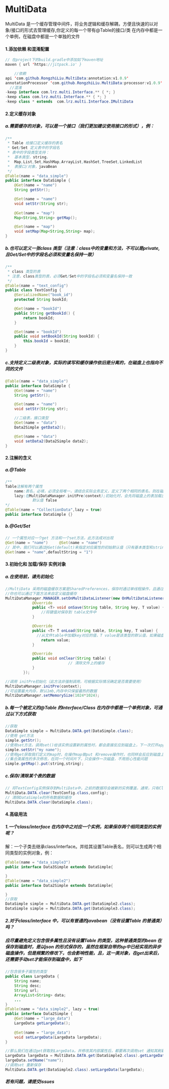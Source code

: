 # MultiData

MultiData 是一个缓存管理中间件，将业务逻辑和缓存解耦，方便且快速的以对象/接口的形式去管理缓存,你定义的每一个带有@Table的接口/类 在内存中都是一个单例，在磁盘中都是一个单独的文件

#### 1.添加依赖 和混淆配置
```java
// 在project下的build.gradle中添加如下maven地址
maven { url 'https://jitpack.io' }
```        
```java
	//依赖
api 'com.github.RongzhiLiu.MultiData:annotation:v1.0.9'
annotationProcessor 'com.github.RongzhiLiu.MultiData:processor:v1.0.9'
  //混淆
-keep interface com.lrz.multi.Interface.** { *; }
-keep class com.lrz.multi.Interface.** { *; }        
-keep class * extends  com.lrz.multi.Interface.IMultiData
```



#### 2.定义缓存对象

##### 		a.需要缓存的对象，可以是一个接口（我们更加建议使用接口的形式），例：

```java
/**
 * Table 给接口定义缓存的表名
 * Get/Set 定义表中的字段名
 * 表中的字段类型支持：
 * 	基本类型，string，
 *	Map,List,Set,HashMap,ArrayList,HashSet,TreeSet,LinkedList
 *	表接口/对象，javaBean
 */
@Table(name = "data_simple")
public interface DataSimple {
    @Get(name = "name")
    String getStr();

    @Set(name = "name")
    void setStr(String str);
  
  	@Get(name = "map")
    Map<String,String> getMap();

    @Set(name = "map")
    void setMap(Map<String,String> map);
}

```

#####				b.也可以定义一张class 类型（注意：class中的变量和方法，不可以是private,且Get/Set中的字段名必须和变量名保持一致）

```java
/**
 * class 类型的表
 * 注意，class类型的表，必须Get/Set中的字段名必须和变量名保持一致
 */
@Table(name = "text_config")
public class TextConfig {
    @SerializedName("book_id")
    protected String bookId;

    @Get(name = "bookId")
    public String getBookId() {
        return bookId;
    }

    @Set(name = "bookId")
    public void setBookId(String bookId) {
        this.bookId = bookId;
    }
}


```

#####				c.支持定义二级表对象，实际的读写和缓存操作依旧是分离的，在磁盘上也指向不同的文件

```java
@Table(name = "data_simple")
public interface DataSimple {
    @Get(name = "name")
    String getStr();

    @Set(name = "name")
    void setStr(String str);

    //二级表，接口类型
    @Get(name = "data")
    Data2Simple getData2();

    @Set(name = "data")
    void setData2(Data2Simple data2);
}
```

#### 2.注解的含义

##### 		a.@Table

```java
/**
Table注解有两个属性
	name:表名，必填，必须全局唯一，请结合实际业务定义，定义了两个相同的表名，则在磁盘上将会指向同一个文件，且，相同字段名会有相互覆盖甚至解析异常的风险
	lazy:在MultiDataManager.initPre(context);初始化时，会先将磁盘上的表加载出来，如果lazy=true，则不会被提前加载
			默认值 false
*/
@Table(name = "CollectionData",lazy = true)
public interface DataSimple {}
```

##### 		b.@Get/Set

```java
// 一个属性对应一个get 方法和一个set方法，此方法成对出现
@Get(name = "name")  	@Set(name = "name")
// 其中，我们可以通过@Get(default)来指定对应属性的初始默认值（只有基本类型和string 才可以指定默认值）
@Get(name = "name",defaultString = "1")
```



#### 3.初始化和 加载/保存 实例对象

##### 		a.在使用前，请先初始化

```java
//MultiData 采用的磁盘缓存方案是SharedPreferences，保存时通过单线程操作，且通过合理的分表，可有效避免sp导致的anr
//你也可以通过下面方法来自定义磁盘缓存
MultiDataManager.MANAGER.setOnMultiDataListener(new OnMultiDataListener() {
            @Override
            public <T> void onSave(String table, String key, T value) {
                //将键值对保存到 table文件中
            }

            @Override
            public <T> T onLoad(String table, String key, T value) {
              //从文件table中加载key对应的值，T value是该类型的默认值，如果磁盘上没有，则直接返回value
                return value;
            }

            @Override
            public void onClear(String table) {
							// 清除文件上的缓存
            }
        });

//调用 initPre初始化（此方法非强制调用，可根据实际情况确定是否需要使用）
MultiDataManager.initPre(context);
//可设置最大内存，默认1mb,内存中只保留最热的数据
MultiDataManager.setMemorySize(1024*1024);
```

##### 		b.每一个被定义的@Table 的interface/Class 在内存中都是一个单例对象，可通过以下方式获取

```java
//获取
DataSimple simple = MultiData.DATA.get(DataSimple.class);
//使用 get方法
simple.getStr();
//使用set方法，调用set()给该实例设置新的属性时，都会直接反应到磁盘上，下一次打开app，将可以读取到最新的属性值
simple.setStr("my name");
//使用get获取我们定义的map时，在操作map做put 和remove操作时，也同样会反应到磁盘上，而不用针对磁盘的读写做额外的操作
//集合类属性的多次修改，在同一个时间片下，只会操作一次磁盘，不用担心性能问题
simple.getMap().put(string,string);

```

##### 		c.保存/清除某个表的数据

```java
// 将TextConfig实例保存到MultiData中，之前的数据将会被新的实例覆盖，通常，只有Class 才会使用到此方法，interface则不用
MultiData.DATA.clear(TextConfig.class,config);
// 清除DataSimple的所有数据和缓存
MultiData.DATA.clear(DataSimple.class);
```

#### 4.高级用法

##### 		1.一个class/interface 在内存中之对应一个实例，如果保存两个相同类型的实例呢？

​		解：一个子类去继承class/interface。并给其设置Table表名，则可以生成两个相同类型的实例对象，例：

```java
@Table(name = "data_simple3")
public interface Data3Simple extends DataSimple{

}
@Table(name = "data_simple2")
public interface Data2Simple extends DataSimple{

}
//获取
DataSimple simple = MultiData.DATA.get(DataSimple2.class);
DataSimple simple = MultiData.DATA.get(DataSimple3.class);
```

##### 	2.对于class/interface 中，可以有普通的javabean（没有设置Table 的普通类）吗？

##### 	应尽量避免定义包含很多属性且没有设置Table 的类型，这种普通类型的bean 在保存到磁盘时，是以json 的形式保存的，虽然在框架自带的sp中已经实现的异步磁盘操作，但是频繁的修改下，也会影响性能，且，这一类对象，在get出来后，还需要手动set才能保存到磁盘中，如下

```java
//包含很多子属性的类型
public class LargeData {
    String name;
    String desc;
    String url;
    ArrayList<String> data;
    ...
}
@Table(name = "data_simple2", lazy = true)
public interface Data2Simple {
    @Get(name = "large_data")
    LargeData getLargeData();
  
    @Set(name = "large_data")
    void setLargeData(LargeData largeData);
}

//那么我们在通过get获取到LargeData。并修改其内部属性后，都要再次调用set 通知其刷新
LargeData largeData = MultiData.DATA.get(DataSimple2.class).getLargeData();
largeData.setName("name");
//调用set 重新保存
MultiData.DATA.get(DataSimple2.class).setLargeData(largeData);
```



##### 若有问题，请提交issues
